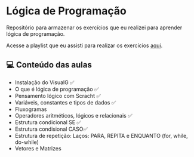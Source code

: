 # Lógica de Programação

Repositório para armazenar os exercícios que eu realizei para aprender lógica de programação.

Acesse a playlist que eu assisti para realizar os exercícios [aqui](https://www.youtube.com/playlist?list=PLLxTDONTQvEedtVMTCiXwCo9a2uL7ccL-).

## 💻 Conteúdo das aulas
- Instalação do VisualG ✅
- O que é lógica de programação ✅
- Pensamento lógico com Scracht ✅
- Variáveis, constantes e tipos de dados ✅
- Fluxogramas
- Operadores aritméticos, lógicos e relacionais ✅
- Estrutura condicional SE ✅
- Estrutura condisional CASO✅
- Estrutura de repetição: Laços: PARA, REPITA e ENQUANTO (for, while, do-while)
- Vetores e Matrizes
